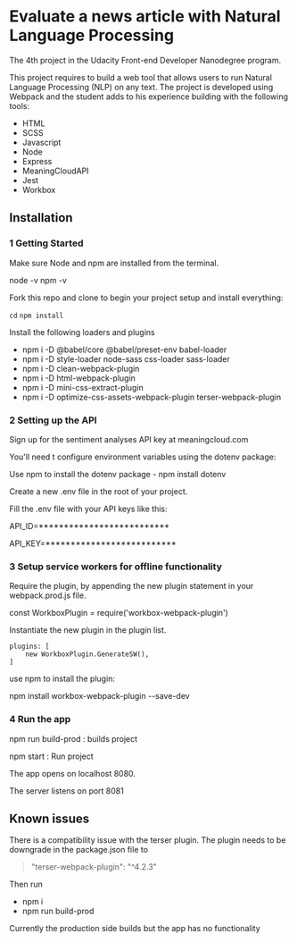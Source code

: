 # Evaluate a news article with Natural Language Processing

The 4th project in the Udacity Front-end Developer Nanodegree program.

This project requires to build a web tool that allows users to run Natural Language Processing (NLP) on any text. The project is developed using Webpack and the student adds to his experience building with the following tools:

* HTML
* SCSS
* Javascript
* Node
* Express
* MeaningCloudAPI
* Jest
* Workbox

## Installation

### 1 Getting Started

Make sure Node and npm are installed from the terminal.

node -v
npm -v

Fork this repo and clone to begin your project setup and install everything: 

`cd` <project directory>
`npm install`

Install the following loaders and plugins

- npm i -D @babel/core @babel/preset-env babel-loader
- npm i -D style-loader node-sass css-loader sass-loader
- npm i -D clean-webpack-plugin
- npm i -D html-webpack-plugin
- npm i -D mini-css-extract-plugin
- npm i -D optimize-css-assets-webpack-plugin terser-webpack-plugin

### 2 Setting up the API

Sign up for the sentiment analyses API key at meaningcloud.com

You'll need t configure environment variables using the dotenv package:

Use npm to install the dotenv package - npm install dotenv 

Create a new .env file in the root of your project.

Fill the .env file with your API keys like this:

API_ID=**************************

API_KEY=**************************

### 3 Setup service workers for offline functionality

Require the plugin, by appending the new plugin statement in your webpack.prod.js file.

const WorkboxPlugin = require('workbox-webpack-plugin')

Instantiate the new plugin in the plugin list.

    plugins: [
        new WorkboxPlugin.GenerateSW(),
    ]

use npm to install the plugin:

npm install workbox-webpack-plugin --save-dev

### 4 Run the app
npm run build-prod : builds project

npm start : Run project

The app opens on localhost 8080.

The server listens on port 8081


## Known issues
There is a compatibility issue with the terser plugin. The plugin needs to be downgrade in the package.json file to

 > "terser-webpack-plugin": "^4.2.3"

 Then run

  - npm i
  - npm run build-prod


Currently the production side builds but the app has no functionality